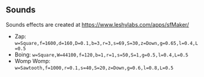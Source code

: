 ## Sounds

Sounds effects are created at https://www.leshylabs.com/apps/sfMaker/

- Zap: `w=Square,f=1600,d=160,D=0.1,b=3,r=3,s=69,S=30,z=Down,g=0.65,l=0.4,L=0.5`
- Boing: `w=Square,W=44100,f=120,b=1,r=1,s=50,S=1,g=0.5,l=0.4,L=0.5`
- Womp Womp: `w=Sawtooth,f=1000,r=0.1,s=40,S=20,z=Down,g=0.6,l=0.8,L=0.5`
